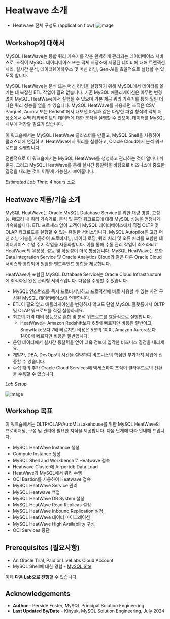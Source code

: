 # Heatwave 소개

- Heatwave 전체 구성도 (application flow)
![image](https://github.com/user-attachments/assets/2f055dda-9212-4d8d-bac7-c2d200939a2f)


## Workshop에 대해서

MySQL HeatWave는 통합 쿼리 가속기를 갖춘 완벽하게 관리되는 데이터베이스 서비스로, 조직이 MySQL 데이터베이스 또는 객체 저장소에 저장된 데이터에 대해 트랜잭션 처리, 실시간 분석, 데이터웨어하우스 및 머신 러닝, Gen-AI을 효율적으로 실행할 수 있도록 합니다.

MySQL HeatWave는 분석 또는 머신 러닝을 실행하기 위해 MySQL에서 데이터를 옮기는 데 복잡한 ETL 작업이 필요 없습니다. 기존 MySQL 애플리케이션은 아무런 변경 없이 MySQL HeatWave에서 실행될 수 있으며 기본 제공 쿼리 가속기를 통해 훨씬 더 나은 쿼리 성능을 얻을 수 있습니다. MySQL HeatWave를 사용하면 조직은 CSV, Parquet, Aurora 또는 Redshift에서 내보낸 파일과 같은 다양한 파일 형식의 객체 저장소에서 수백 테라바이트의 데이터에 대한 분석을 실행할 수 있으며, 데이터를 MySQL 내부에 저장할 필요가 없습니다.

이 워크숍에서는 MySQL HeatWave 클러스터를 만들고, MySQL Shell을 사용하여 클러스터에 연결하고, HeatWave에서 쿼리를 실행하고, Oracle Cloud에서 분석 워크로드를 실행합니다.

전반적으로 이 워크숍에서는 MySQL HeatWave를 생성하고 관리하는 것이 얼마나 쉬운지, 그리고 MySQL HeatWave를 통해 실시간 통찰력을 바탕으로 비즈니스에 중요한 결정을 내리는 것이 어떻게 가능한지 보여줍니다.

_Estimated Lab Time:_ 4 hours 소요

## Heatwave 제품/기술 소개

MySQL HeatWave는 Oracle MySQL Database Service를 위한 대량 병렬, 고성능, 메모리 내 쿼리 가속기로, 분석 및 혼합 워크로드에 대해 MySQL 성능을 엄청나게 가속화합니다. ETL 프로세스 없이 고객이 MySQL 데이터베이스에서 직접 OLTP 및 OLAP 워크로드를 실행할 수 있는 유일한 서비스입니다. MySQL Autopilot은 고급 머신 러닝 기술을 사용하여 프로비저닝, 데이터 로딩, 쿼리 처리 및 오류 처리를 포함한 데이터베이스 수명 주기 작업을 자동화합니다. 이를 통해 수동 관리 작업이 최소화되고 HeatWave의 유용성, 성능 및 확장성이 더욱 향상됩니다. MySQL HeatWave는 또한 Data Integration Service 및 Oracle Analytics Cloud와 같은 다른 Oracle Cloud 서비스와 통합되어 원활한 엔드투엔드 통합을 제공합니다.

HeatWave가 포함된 MySQL Database Service는 Oracle Cloud Infrastructure에 최적화된 완전 관리형 서비스입니다. 다음을 수행할 수 있습니다.

- MySQL 인스턴스를 즉시 프로비저닝하고 프로덕션에 바로 사용할 수 있는 사전 구성된 MySQL 데이터베이스에 연결합니다.
- ETL이 필요 없고 애플리케이션을 변경하지 않고도 단일 MySQL 플랫폼에서 OLTP 및 OLAP 워크로드를 직접 실행하세요.
- 최고의 가격 대비 성능으로 혼합 및 분석 워크로드를 효율적으로 실행합니다.
  - HeatWave는 Amazon Redshift보다 6.5배 빠르지만 비용은 절반이고, Snowflake보다 7배 빠르지만 비용은 5분의 1이며, Amazon Aurora보다 1400배 빠르지만 비용은 절반입니다.
- 운영 데이터에서 실시간 통찰력을 얻어 더욱 정보에 입각한 비즈니스 결정을 내리세요.
- 개발자, DBA, DevOps의 시간을 절약하여 비즈니스의 핵심인 부가가치 작업에 집중할 수 있습니다.
- 수십 개의 추가 Oracle Cloud Services에 액세스하여 조직이 클라우드로의 전환을 수용할 수 있습니다.

_Lab Setup_

![image](https://github.com/user-attachments/assets/3d3a2b35-f9ab-4f86-acbf-548b159c5a4a)

[//]:    [](youtube:6nsgwclsnaM)

## Workshop 목표

이 워크숍에서는 OLTP/OLAP/AutoML/Lakehouse를 위한 MySQL HeatWave의 프로비저닝, 구성 및 관리에 필요한 지식을 제공합니다. 다음 단계에 따라 안내해 드립니다.

- MySQL HeatWave Instance 생성
- Compute Instance 생성
- MySQL Shell and Workbench로 Heatwave 접속
- Heatwave Cluster에 Airportdb Data Load
- HeatWave과 MySQL에서 쿼리 수행
- OCI Bastion를 사용하여 Heatwave 접속
- MySQL HeatWave Service 관리
- MySQL Heatwave 백업
- MySQL HeatWave DB System 설정
- MySQL HeatWave Read Replicas 설정
- MySQL HeatWave Inbound Replication 설정
- MySQL HeatWave 데이터 마이그레이션
- MySQL HeatWave High Availability 구성
- OCI Services 중단


## Prerequisites (필요사항)

- An Oracle Trial, Paid or LiveLabs Cloud Account
- MySQL Shell에 대한 경험 - [MySQL Site](https://dev.MySQL.com/doc/MySQL-shell/8.0/en/).

이제 **다음 Lab으로 진행**할 수 있습니다.

## Acknowledgements

- **Author** - Perside Foster, MySQL Principal Solution Engineering
- **Last Updated By/Date** - Kihyuk, MySQL Solution Engineering, July 2024
